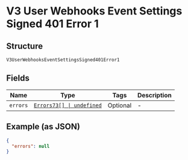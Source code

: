 
# V3 User Webhooks Event Settings Signed 401 Error 1

## Structure

`V3UserWebhooksEventSettingsSigned401Error1`

## Fields

| Name | Type | Tags | Description |
|  --- | --- | --- | --- |
| `errors` | [`Errors73[] \| undefined`](../../doc/models/errors-73.md) | Optional | - |

## Example (as JSON)

```json
{
  "errors": null
}
```

